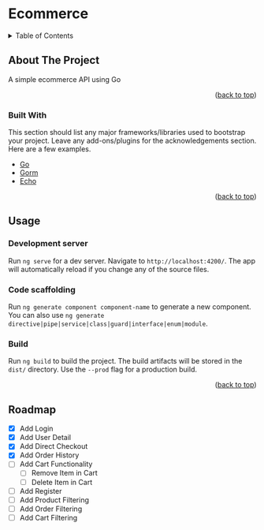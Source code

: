 # Ecommerce

<!-- TABLE OF CONTENTS -->
<details>
  <summary>Table of Contents</summary>
  <ol>
    <li>
      <a href="#about-the-project">About The Project</a>
      <ul>
        <li><a href="#built-with">Built With</a></li>
      </ul>
    </li>
    <li><a href="#usage">Usage</a></li>
    <li><a href="#roadmap">Roadmap</a></li>
  </ol>
</details>



<!-- ABOUT THE PROJECT -->
## About The Project

A simple ecommerce API using Go

<p align="right">(<a href="#top">back to top</a>)</p>



### Built With

This section should list any major frameworks/libraries used to bootstrap your project. Leave any add-ons/plugins for the acknowledgements section. Here are a few examples.

* [Go](https://golang.org/)
* [Gorm](https://gorm.id/)
* [Echo](https://echo.labstack.com/)

<p align="right">(<a href="#top">back to top</a>)</p>


<!-- USAGE EXAMPLES -->
## Usage

### Development server

Run `ng serve` for a dev server. Navigate to `http://localhost:4200/`. The app will automatically reload if you change any of the source files.

### Code scaffolding

Run `ng generate component component-name` to generate a new component. You can also use `ng generate directive|pipe|service|class|guard|interface|enum|module`.

### Build

Run `ng build` to build the project. The build artifacts will be stored in the `dist/` directory. Use the `--prod` flag for a production build.


<p align="right">(<a href="#top">back to top</a>)</p>



<!-- ROADMAP -->
## Roadmap

- [x] Add Login
- [x] Add User Detail
- [x] Add Direct Checkout
- [x] Add Order History
- [ ] Add Cart Functionality
    - [ ] Remove Item in Cart
    - [ ] Delete Item in Cart
- [ ] Add Register
- [ ] Add Product Filtering
- [ ] Add Order Filtering
- [ ] Add Cart Filtering